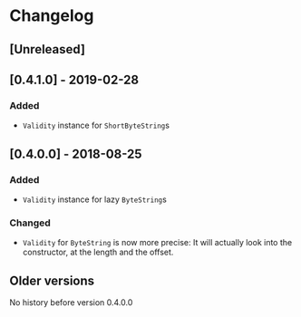 # Changelog

## [Unreleased]

## [0.4.1.0] - 2019-02-28

### Added

* `Validity` instance for `ShortByteString`s

## [0.4.0.0] - 2018-08-25

### Added

* `Validity` instance for lazy `ByteString`s

### Changed

* `Validity` for `ByteString` is now more precise: It will actually look into the constructor, at the length and the offset.

## Older versions

No history before version 0.4.0.0
